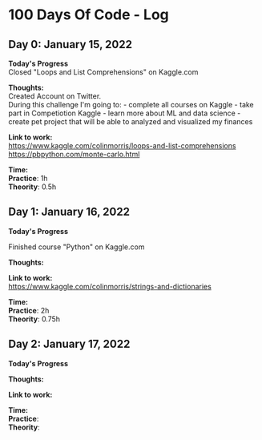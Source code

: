 # 100 Days Of Code - Log

## Day 0: January 15, 2022

**Today's Progress** </br>
Closed "Loops and List Comprehensions" on Kaggle.com 

**Thoughts:**</br>
Created Account on Twitter.</br>
During this challenge I'm going to:
    - complete all courses on Kaggle
    - take part in Competiotion Kaggle
    - learn more about ML and data science
    - create pet project that will be able to analyzed and visualized my finances


**Link to work:** </br>
https://www.kaggle.com/colinmorris/loops-and-list-comprehensions </br>
https://pbpython.com/monte-carlo.html

**Time:**</br>
**Practice**: 1h</br>
**Theority**: 0.5h 



## Day 1: January 16, 2022

**Today's Progress** 

Finished course "Python" on Kaggle.com 

**Thoughts:**

**Link to work:**  
https://www.kaggle.com/colinmorris/strings-and-dictionaries </br>

**Time:** </br>
**Practice**:  2h</br>
**Theority**: 0.75h 




## Day 2: January 17, 2022

**Today's Progress** 

**Thoughts:**



**Link to work:**  



**Time:** </br>
**Practice**:  </br>
**Theority**:
